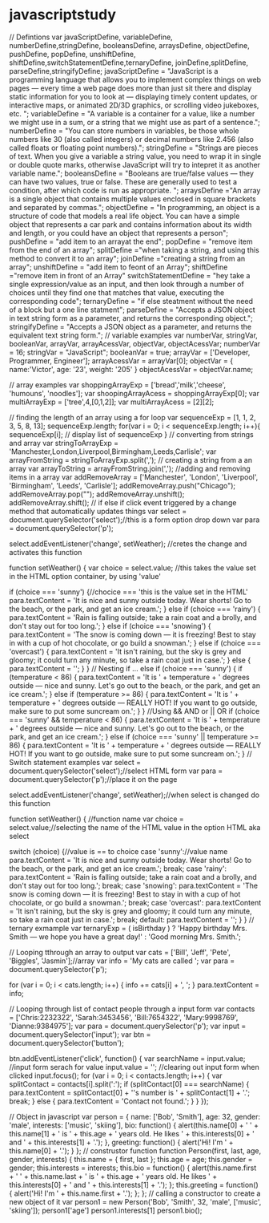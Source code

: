 # javascriptstudy
// Defintions 
var javaScriptDefine, variableDefine, numberDefine,stringDefine, booleansDefine, arraysDefine, objectDefine, pushDefine, popDefine, unshiftDefine, shiftDefine,switchStatementDefine,ternaryDefine, joinDefine,splitDefine, parseDefine,stringifyDefine;
javaScriptDefine = "JavaScript is a programming language that allows you to implement complex things on web pages — every time a web page does more than just sit there and display static information for you to look at — displaying timely content updates, or interactive maps, or animated 2D/3D graphics, or scrolling video jukeboxes, etc. ";
variableDefine = "A variable is a container for a value, like a number we might use in a sum, or a string that we might use as part of a sentence.";
numberDefine = "You can store numbers in variables, be those whole numbers like 30 (also called integers) or decimal numbers like 2.456 (also called floats or floating point numbers).";
stringDefine = "Strings are pieces of text. When you give a variable a string value, you need to wrap it in single or double quote marks, otherwise JavaScript will try to intepret it as another variable name.";
booleansDefine = "Booleans are true/false values — they can have two values, true or false. These are generally used to test a condition, after which code is run as appropriate. ";
arraysDefine ="An array is a single object that contains multiple values enclosed in square brackets and separated by commas.";
objectDefine = "In programming, an object is a structure of code that models a real life object. You can have a simple object that represents a car park and contains information about its width and length, or you could have an object that represents a person";
pushDefine = "add item to an arrayat the end";
popDefine = "remove item from the end of an array";
splitDefine ="when taking a string, and using this method to convert it to an array";
joinDefine ="creating a string from an array";
unshiftDefine = "add item to feont of an Array";
shiftDefine ="remove item in front of an Array"
switchStatementDefine = "hey take a single expression/value as an input, and then look through a number of choices until they find one that matches that value, executing the corresponding code";
ternaryDefine = "if else steatment without the need of a block but a one line statment";
parseDefine = "Accepts a JSON object in text string form as a parameter, and returns the corresponding object.";
stringifyDefine = "Accepts a JSON object as a parameter, and returns the equivalent text string form.";
// variable examples
var numberVar, stringVar, booleanVar, arrayVar, arrayAcessVar, objectVar, objectAcessVar;
numberVar = 16;
stringVar = "JavaScript";
booleanVar = true;
arrayVar = ['Developer, Programmer, Engineer'];
arrayAcessVar = arrayVar[0];
objectVar = {
    name:'Victor',
    age: '23',
    weight: '205'
}
objectAcessVar = objectVar.name;

// array examples
var shoppingArrayExp = ['bread','milk','cheese', 'humouns', 'noodles'];
var shoopingArrayAcess = shoppingArrayExp[0];
var multiArrayExp = ['tree',4,[0,1,2]];
var multiArrayAcess = [2][2];

// finding the length of an array using a for loop
var sequenceExp = [1, 1, 2, 3, 5, 8, 13];
sequenceExp.length;
for(var i = 0; i < sequenceExp.length; i++){
   sequenceExp[i]; // display list of sequenceExp
}
// converting from strings and array 
var stringToArrayExp = 'Manchester,London,Liverpool,Birmingham,Leeds,Carlisle';
var arrayFromString = stringToArrayExp.split(',');
// creating a string from a an array 
var arrayToString = arrayFromString.join(',');
//adding and removing items in a array
var addRemoveArray = ['Manchester', 'London', 'Liverpool', 'Birmingham', 'Leeds', 'Carlisle'];
addRemoveArray.push("Chicago");
addRemoveArray.pop("");
addRemoveArray.unshift();
addRemoveArray.shift();
// if else if click event triggered by a change method that automatically updates things
var select = document.querySelector('select');//this is a form option drop down
var para = document.querySelector('p');

select.addEventListener('change', setWeather); //cretes the change and activates this function

function setWeather() {
  var choice = select.value; //this takes the value set in the HTML option container, by using 'value'

  if (choice === 'sunny') {//chocice === 'this is the value set in the HTML'
    para.textContent = 'It is nice and sunny outside today. Wear shorts! Go to the beach, or the park, and get an ice cream.';
  } else if (choice === 'rainy') {
    para.textContent = 'Rain is falling outside; take a rain coat and a brolly, and don\'t stay out for too long.';
  } else if (choice === 'snowing') {
    para.textContent = 'The snow is coming down — it is freezing! Best to stay in with a cup of hot chocolate, or go build a snowman.';
  } else if (choice === 'overcast') {
    para.textContent = 'It isn\'t raining, but the sky is grey and gloomy; it could turn any minute, so take a rain coat just in case.';
  } else {
    para.textContent = '';
  }
}
// Nesting if ... else 
if (choice === 'sunny') {
  if (temperature < 86) {
    para.textContent = 'It is ' + temperature + ' degrees outside — nice and sunny. Let\'s go out to the beach, or the park, and get an ice cream.';
  } else if (temperature >= 86) {
    para.textContent = 'It is ' + temperature + ' degrees outside — REALLY HOT! If you want to go outside, make sure to put some suncream on.';
  }
}
//Using && AND or || OR
if (choice === 'sunny' && temperature < 86) {
  para.textContent = 'It is ' + temperature + ' degrees outside — nice and sunny. Let\'s go out to the beach, or the park, and get an ice cream.';
} else if (choice === 'sunny' || temperature >= 86) {
  para.textContent = 'It is ' + temperature + ' degrees outside — REALLY HOT! If you want to go outside, make sure to put some suncream on.';
}
// Switch statement examples
var select = document.querySelector('select');//select HTML form
var para = document.querySelector('p');//place it on the page

select.addEventListener('change', setWeather);//when select is changed do this function

function setWeather() { //function name
  var choice = select.value;//selecting the name of the HTML value in the option HTML aka select

  switch (choice) {//value is == to choice 
    case 'sunny'://value name
      para.textContent = 'It is nice and sunny outside today. Wear shorts! Go to the beach, or the park, and get an ice cream.';
      break;
    case 'rainy':
      para.textContent = 'Rain is falling outside; take a rain coat and a brolly, and don\'t stay out for too long.';
      break;
    case 'snowing':
      para.textContent = 'The snow is coming down — it is freezing! Best to stay in with a cup of hot chocolate, or go build a snowman.';
      break;
    case 'overcast':
      para.textContent = 'It isn\'t raining, but the sky is grey and gloomy; it could turn any minute, so take a rain coat just in case.';
      break;
    default:
      para.textContent = '';
  }
}
// ternary exmample 
var ternaryExp = ( isBirthday ) ? 'Happy birthday Mrs. Smith — we hope you have a great day!' : 'Good morning Mrs. Smith.';

// Looping tthrough an array to output
var cats = ['Bill', 'Jeff', 'Pete', 'Biggles', 'Jasmin'];//array
var info = 'My cats are called ';
var para = document.querySelector('p');

for (var i = 0; i < cats.length; i++) {
  info += cats[i] + ', ';
}
para.textContent = info;

// Looping through list of contact people through a input form
var contacts = ['Chris:2232322', 'Sarah:3453456', 'Bill:7654322', 'Mary:9998769', 'Dianne:9384975'];
var para = document.querySelector('p');
var input = document.querySelector('input');
var btn = document.querySelector('button');

btn.addEventListener('click', function() {
  var searchName = input.value; //input form serach for value
  input.value = ''; //clearing out input form when clicked
  input.focus();
  for (var i = 0; i < contacts.length; i++) {
    var splitContact = contacts[i].split(':');
    if (splitContact[0] === searchName) {
      para.textContent = splitContact[0] + '\'s number is ' + splitContact[1] + '.';
      break;
    } else {
      para.textContent = 'Contact not found.';
    }
  }
});

// Object in javascript 
var person = {
  name: ['Bob', 'Smith'],
  age: 32,
  gender: 'male',
  interests: ['music', 'skiing'],
  bio: function() {
    alert(this.name[0] + ' ' + this.name[1] + ' is ' + this.age + ' years old. He likes ' + this.interests[0] + ' and ' + this.interests[1] + '.');
  },
  greeting: function() {
    alert('Hi! I\'m ' + this.name[0] + '.');
  }
};
// construstor function 
function Person(first, last, age, gender, interests) {
  this.name = {
    first,
    last
  };
  this.age = age;
  this.gender = gender;
  this.interests = interests;
  this.bio = function() {
    alert(this.name.first + ' ' + this.name.last + ' is ' + this.age + ' years old. He likes ' + this.interests[0] + ' and ' + this.interests[1] + '.');
  };
  this.greeting = function() {
    alert('Hi! I\'m ' + this.name.first + '.');
  };
};
// calling a constructor to create a new object of it 
var person1 = new Person('Bob', 'Smith', 32, 'male', ['music', 'skiing']);
person1['age']
person1.interests[1]
person1.bio();
